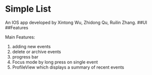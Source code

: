 # Simple List
An IOS app developed by Xintong Wu, Zhidong Qu, Ruilin Zhang.
##UI
##Features

Main Features:
1. adding new events
2. delete or archive events
3. progress bar
4. Focus mode by long press on single event
5. ProfileView which displays a summary of recent events

